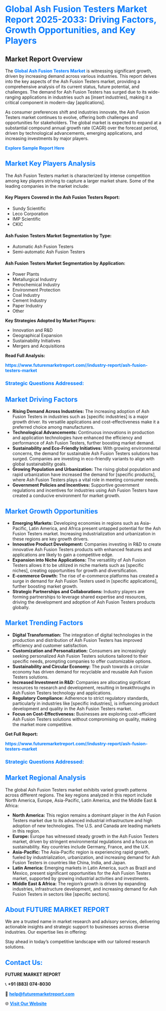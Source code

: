 <h1 style="color: #007BFF;">Global Ash Fusion Testers Market Report 2025-2033: Driving Factors, Growth Opportunities, and Key Players</h1>

<section id="overview">
<h2>Market Report Overview</h2>
<p>The <a href="https://www.futuremarketreport.com//industry-report/ash-fusion-testers-market" style="color: #007BFF; text-decoration: none;"><strong>Global Ash Fusion Testers Market</strong></a> is witnessing significant growth, driven by increasing demand across various industries. This report delves into the key aspects of the Ash Fusion Testers market, providing a comprehensive analysis of its current status, future potential, and challenges. The demand for Ash Fusion Testers has surged due to its wide-ranging applications in industries such as [insert industries], making it a critical component in modern-day [applications].</p>
<p>As consumer preferences shift and industries innovate, the Ash Fusion Testers market continues to evolve, offering both challenges and opportunities for stakeholders. The global market is expected to expand at a substantial compound annual growth rate (CAGR) over the forecast period, driven by technological advancements, emerging applications, and increasing investments by major players.</p>
</section>

<section id="overview">
<p><a href="https://www.futuremarketreport.com//request-sample/reportId=90128" style="color: #007BFF; text-decoration: none;"><strong>Explore Sample Report Here</strong></a></p>
</section>

<section id="key-players">
<h2 style="color: #007BFF;">Market Key Players Analysis</h2>
<p>The Ash Fusion Testers market is characterized by intense competition among key players striving to capture a larger market share. Some of the leading companies in the market include:</p>
<h4>Key Players Covered in the Ash Fusion Testers Report:</h4>
<ul><li>Sundy Scientific</li><li>Leco Corporation</li><li>IMP Scientific</li><li>CKIC</li></ul>
<h4>Ash Fusion Testers Market Segmentation by Type:</h4>
<ul><li>Automatic Ash Fusion Testers</li><li>Semi-automatic Ash Fusion Testers</li></ul>

<h4>Ash Fusion Testers Market Segmentation by Application:</h4>
<ul><li>Power Plants</li><li>Metallurgical Industry</li><li>Petrochemical Industry</li><li>Environment Protection</li><li>Coal Industry</li><li>Cement Industry</li><li>Paper Industry</li><li>Other</li></ul>
<p><strong>Key Strategies Adopted by Market Players:</strong></p>
<ul>
<li>Innovation and R&D</li>
<li>Geographical Expansion</li>
<li>Sustainability Initiatives</li>
<li>Mergers and Acquisitions</li>
</ul>
</section>

<section>
<p><strong>Read Full Analysis: </strong></p><a href="https://www.futuremarketreport.com//industry-report/ash-fusion-testers-market" style="color: #007BFF; text-decoration: none;"><strong>https://www.futuremarketreport.com//industry-report/ash-fusion-testers-market</strong></a>
<h3 style="color: #007BFF;">Strategic Questions Addressed:</h3>
</section>

<section id="driving-factors">
<h2 style="color: #007BFF;">Market Driving Factors</h2>
<ul>
<li><strong>Rising Demand Across Industries:</strong> The increasing adoption of Ash Fusion Testers in industries such as [specific industries] is a major growth driver. Its versatile applications and cost-effectiveness make it a preferred choice among manufacturers.</li>
<li><strong>Technological Advancements:</strong> Continuous innovations in production and application technologies have enhanced the efficiency and performance of Ash Fusion Testers, further boosting market demand.</li>
<li><strong>Sustainability and Eco-Friendly Initiatives:</strong> With growing environmental concerns, the demand for sustainable Ash Fusion Testers solutions has surged. Companies are investing in eco-friendly variants to align with global sustainability goals.</li>
<li><strong>Growing Population and Urbanization:</strong> The rising global population and rapid urbanization have increased the demand for [specific products], where Ash Fusion Testers plays a vital role in meeting consumer needs.</li>
<li><strong>Government Policies and Incentives:</strong> Supportive government regulations and incentives for industries using Ash Fusion Testers have created a conducive environment for market growth.</li>
</ul>
</section>

<section id="growth-opportunities">
<h2 style="color: #007BFF;">Market Growth Opportunities</h2>
<ul>
<li><strong>Emerging Markets:</strong> Developing economies in regions such as Asia-Pacific, Latin America, and Africa present untapped potential for the Ash Fusion Testers market. Increasing industrialization and urbanization in these regions are key growth drivers.</li>
<li><strong>Innovative Product Development:</strong> Companies investing in R&D to create innovative Ash Fusion Testers products with enhanced features and applications are likely to gain a competitive edge.</li>
<li><strong>Expansion into Niche Applications:</strong> The versatility of Ash Fusion Testers allows it to be utilized in niche markets such as [specific niches], creating opportunities for growth and diversification.</li>
<li><strong>E-commerce Growth:</strong> The rise of e-commerce platforms has created a surge in demand for Ash Fusion Testers used in [specific applications], further boosting market growth.</li>
<li><strong>Strategic Partnerships and Collaborations:</strong> Industry players are forming partnerships to leverage shared expertise and resources, driving the development and adoption of Ash Fusion Testers products globally.</li>
</ul>
</section>

<section id="trending-factors">
<h2 style="color: #007BFF;">Market Trending Factors</h2>
<ul>
<li><strong>Digital Transformation:</strong> The integration of digital technologies in the production and distribution of Ash Fusion Testers has improved efficiency and customer satisfaction.</li>
<li><strong>Customization and Personalization:</strong> Consumers are increasingly seeking personalized Ash Fusion Testers solutions tailored to their specific needs, prompting companies to offer customizable options.</li>
<li><strong>Sustainability and Circular Economy:</strong> The push towards a circular economy has driven demand for recyclable and reusable Ash Fusion Testers solutions.</li>
<li><strong>Increased Investment in R&D:</strong> Companies are allocating significant resources to research and development, resulting in breakthroughs in Ash Fusion Testers technology and applications.</li>
<li><strong>Regulatory Compliance:</strong> Adherence to strict regulatory standards, particularly in industries like [specific industries], is influencing product development and quality in the Ash Fusion Testers market.</li>
<li><strong>Focus on Cost-Effectiveness:</strong> Businesses are exploring cost-efficient Ash Fusion Testers solutions without compromising on quality, making the market more competitive.</li>
</ul>
</section>

<section>
<p><strong>Get Full Report: </strong></p><a href="https://www.futuremarketreport.com//industry-report/ash-fusion-testers-market" style="color: #007BFF; text-decoration: none;"><strong>https://www.futuremarketreport.com//industry-report/ash-fusion-testers-market</strong></a>
<h3 style="color: #007BFF;">Strategic Questions Addressed:</h3>
</section>


<section id="regional-analysis">
<h2 style="color: #007BFF;">Market Regional Analysis</h2>
<p>The global Ash Fusion Testers market exhibits varied growth patterns across different regions. The key regions analyzed in this report include North America, Europe, Asia-Pacific, Latin America, and the Middle East & Africa:</p>
<ul>
<li><strong>North America:</strong> This region remains a dominant player in the Ash Fusion Testers market due to its advanced industrial infrastructure and high adoption of new technologies. The U.S. and Canada are leading markets in this region.</li>
<li><strong>Europe:</strong> Europe has witnessed steady growth in the Ash Fusion Testers market, driven by stringent environmental regulations and a focus on sustainability. Key countries include Germany, France, and the U.K.</li>
<li><strong>Asia-Pacific:</strong> The Asia-Pacific region is experiencing rapid growth, fueled by industrialization, urbanization, and increasing demand for Ash Fusion Testers in countries like China, India, and Japan.</li>
<li><strong>Latin America:</strong> Emerging markets in Latin America, such as Brazil and Mexico, present significant opportunities for the Ash Fusion Testers market, supported by growing industrial activities and investments.</li>
<li><strong>Middle East & Africa:</strong> The region’s growth is driven by expanding industries, infrastructure development, and increasing demand for Ash Fusion Testers in sectors like [specific sectors].</li>
</ul>
</section>

<footer>
<h2 style="color: #007BFF;">About FUTURE MARKET REPORT</h2>
<p>We are a trusted name in market research and advisory services, delivering actionable insights and strategic support to businesses across diverse industries. Our expertise lies in offering:</p>

<p>Stay ahead in today’s competitive landscape with our tailored research solutions.</p>

<h2 style="color: #007BFF;">Contact Us:</h2>
<p><strong>FUTURE MARKET REPORT</strong></p>
<p>📞 <strong>+91 (883) 074-8030</strong></p>
<p>📧 <strong><a href="mailto:help@futuremarketreport.com" style="color: #007BFF;">help@futuremarketreport.com</a></strong></p>
<p>🌐 <strong><a href="https://www.futuremarketreport.com/" style="color: #007BFF;">Visit Our Website</a></strong></p>
</footer>